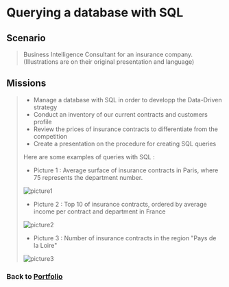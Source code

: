 # Querying a database with SQL

## Scenario
 > Business Intelligence Consultant for an insurance company. (Illustrations are on their original presentation and language)

## Missions
> * Manage a database with SQL in order to developp the Data-Driven strategy
> * Conduct an inventory of our current contracts and customers profile
> * Review the prices of insurance contracts to differentiate from the competition
> * Create a presentation on the procedure for creating SQL queries
>
> Here are some examples of queries with SQL :
> 
>   * Picture 1 : Average surface of insurance contracts in Paris, where 75 represents the department number.
> 
>   ![picture1](/Projects/Project_2_folder/images/Image_1.jpg)
>   
>   * Picture 2 : Top 10 of insurance contracts, ordered by average income per contract and department in France
>
>   ![picture2](/Projects/Project_2_folder/images/Image_2.jpg)
> 
>   * Picture 3 : Number of insurance contracts in the region "Pays de la Loire"
>
>   ![picture3](/Projects/Project_2_folder/images/Image_3.jpg)
 

### Back to [Portfolio](https://ivancor93.github.io/Portfolio)
